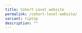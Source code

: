 ```yaml
---
title: Cohort Level website
permalink: /cohort-level-website/
variant: tiptap
description: ""
---
```

